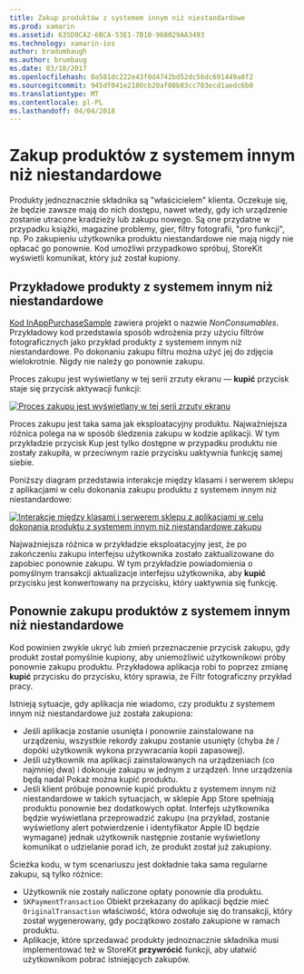 ```yaml
---
title: Zakup produktów z systemem innym niż niestandardowe
ms.prod: xamarin
ms.assetid: 635D9CA2-6BCA-53E1-7B10-968029AA3493
ms.technology: xamarin-ios
author: bradumbaugh
ms.author: brumbaug
ms.date: 03/18/2017
ms.openlocfilehash: 0a581dc222e43f8d4742bd52dc56dc691449a8f2
ms.sourcegitcommit: 945df041e2180cb20af08b83cc703ecd1aedc6b0
ms.translationtype: MT
ms.contentlocale: pl-PL
ms.lasthandoff: 04/04/2018
---
```

# <a name="purchasing-non-consumable-products"></a>Zakup produktów z systemem innym niż niestandardowe

Produkty jednoznacznie składnika są "właścicielem" klienta. Oczekuje się, że będzie zawsze mają do nich dostępu, nawet wtedy, gdy ich urządzenie zostanie utracone kradzieży lub zakupu nowego. Są one przydatne w przypadku książki, magazine problemy, gier, filtry fotografii, "pro funkcji", np. Po zakupieniu użytkownika produktu niestandardowe nie mają nigdy nie opłacać go ponownie. Kod umożliwi przypadkowo spróbuj, StoreKit wyświetli komunikat, który już został kupiony.

## <a name="non-consumable-products-sample"></a>Przykładowe produkty z systemem innym niż niestandardowe

[Kod InAppPurchaseSample](https://developer.xamarin.com/samples/monotouch/StoreKit/) zawiera projekt o nazwie *NonConsumables*. Przykładowy kod przedstawia sposób wdrożenia przy użyciu filtrów fotograficznych jako przykład produkty z systemem innym niż niestandardowe. Po dokonaniu zakupu filtru można użyć jej do zdjęcia wielokrotnie. Nigdy nie należy go ponownie zakupu.   
   
   
   
 Proces zakupu jest wyświetlany w tej serii zrzuty ekranu — **kupić** przycisk staje się przycisk aktywacji funkcji:   
   
   
   
 [![](purchasing-non-consumable-products-images/image34.png "Proces zakupu jest wyświetlany w tej serii zrzuty ekranu")](purchasing-non-consumable-products-images/image34.png#lightbox)   
   
   
   
 Proces zakupu jest taka sama jak eksploatacyjny produktu. Najważniejsza różnica polega na w sposób śledzenia zakupu w kodzie aplikacji. W tym przykładzie przycisk Kup jest tylko dostępne w przypadku produktu nie zostały zakupiła, w przeciwnym razie przycisku uaktywnia funkcję samej siebie.   
   
   
   

Poniższy diagram przedstawia interakcje między klasami i serwerem sklepu z aplikacjami w celu dokonania zakupu produktu z systemem innym niż niestandardowe:   
   
   
   
 [![](purchasing-non-consumable-products-images/image35.png "Interakcje między klasami i serwerem sklepu z aplikacjami w celu dokonania produktu z systemem innym niż niestandardowe zakupu")](purchasing-non-consumable-products-images/image35.png#lightbox)   
   
   
   
 Najważniejsza różnica w przykładzie eksploatacyjny jest, że po zakończeniu zakupu interfejsu użytkownika zostało zaktualizowane do zapobiec ponownie zakupu. W tym przykładzie powiadomienia o pomyślnym transakcji aktualizacje interfejsu użytkownika, aby **kupić** przycisku jest konwertowany na przycisku, który uaktywnia się funkcję.

## <a name="re-purchasing-non-consumable-products"></a>Ponownie zakupu produktów z systemem innym niż niestandardowe

Kod powinien zwykle ukryć lub zmień przeznaczenie przycisk zakupu, gdy produkt został pomyślnie kupiony, aby uniemożliwić użytkownikowi próby ponownie zakupu produktu. Przykładowa aplikacja robi to poprzez zmianę **kupić** przycisku do przycisku, który sprawia, że Filtr fotograficzny przykład pracy.   
   
   
   
 Istnieją sytuacje, gdy aplikacja nie wiadomo, czy produktu z systemem innym niż niestandardowe już została zakupiona:

-  Jeśli aplikacja zostanie usunięta i ponownie zainstalowane na urządzeniu, wszystkie rekordy zakupu zostanie usunięty (chyba że / dopóki użytkownik wykona przywracania kopii zapasowej). 
-  Jeśli użytkownik ma aplikacji zainstalowanych na urządzeniach (co najmniej dwa) i dokonuje zakupu w jednym z urządzeń. Inne urządzenia będą nadal Pokaż można kupić produktu. 
-  Jeśli klient próbuje ponownie kupić produktu z systemem innym niż niestandardowe w takich sytuacjach, w sklepie App Store spełniają produktu ponownie bez dodatkowych opłat. Interfejs użytkownika będzie wyświetlana przeprowadzić zakupu (na przykład, zostanie wyświetlony alert potwierdzenie i identyfikator Apple ID będzie wymagane) jednak użytkownik następnie zostanie wyświetlony komunikat o udzielanie porad ich, że produkt został już zakupiony.  
   
   
   
 Ścieżka kodu, w tym scenariuszu jest dokładnie taka sama regularne zakupu, są tylko różnice:

-  Użytkownik nie zostały naliczone opłaty ponownie dla produktu.
-  `SKPaymentTransaction` Obiekt przekazany do aplikacji będzie mieć `OriginalTransaction` właściwość, która odwołuje się do transakcji, który został wygenerowany, gdy początkowo zostało zakupione w ramach produktu. 
-  Aplikacje, które sprzedawać produkty jednoznacznie składnika musi implementować też w StoreKit **przywrócić** funkcji, aby ułatwić użytkownikom pobrać istniejących zakupów. 
